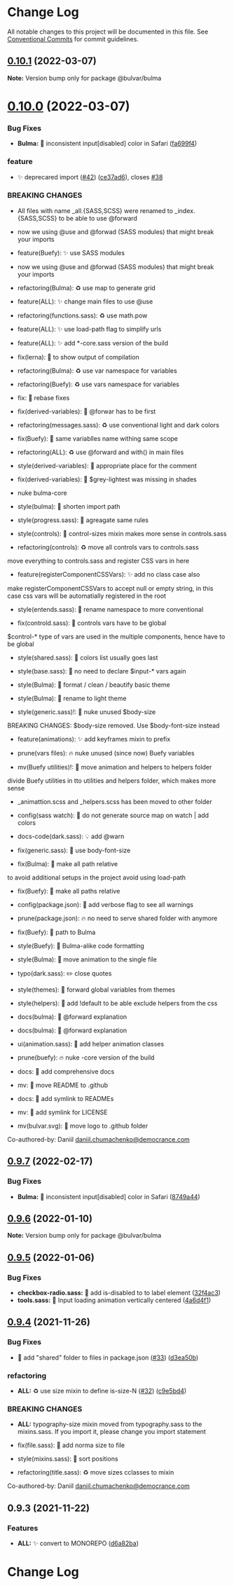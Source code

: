 # Change Log

All notable changes to this project will be documented in this file.
See [Conventional Commits](https://conventionalcommits.org) for commit guidelines.

## [0.10.1](https://github.com/daniil4udo/bulvar/compare/v0.10.0...v0.10.1) (2022-03-07)

**Note:** Version bump only for package @bulvar/bulma





# [0.10.0](https://github.com/daniil4udo/bulvar/compare/v0.9.7...v0.10.0) (2022-03-07)


### Bug Fixes

* **Bulma:** 🐛  inconsistent input[disabled] color in Safari ([fa699f4](https://github.com/daniil4udo/bulvar/commit/fa699f4bc876d88b839a0c7ae66dc8713db85f32))


### feature

* ✨ deprecared import ([#42](https://github.com/daniil4udo/bulvar/issues/42)) ([ce37ad6](https://github.com/daniil4udo/bulvar/commit/ce37ad6e978602141c5eca2966c03f3f90cab561)), closes [#38](https://github.com/daniil4udo/bulvar/issues/38)


### BREAKING CHANGES

* All files with name _all.{SASS,SCSS} were renamed to _index.{SASS,SCSS} to be able to use @forward
* now we using @use and @forwad (SASS modules) that might break your imports

* feature(Buefy): ✨  use SASS modules
* now we using @use and @forwad (SASS modules) that might break your imports

* refactoring(Bulma): ♻️  use map to generate grid

* feature(ALL): ✨  change main files to use @use

* refactoring(functions.sass): ♻️  use math.pow

* feature(ALL): ✨  use load-path flag to simplify urls

* feature(ALL): ✨  add *-core.sass version of the build

* fix(lerna): 🐛  to show output of compilation

* refactoring(Bulma): ♻️  use var namespace for variables

* refactoring(Buefy): ♻️  use vars namespace for variables

* fix: 🐛 rebase fixes

* fix(derived-variables): 🐛  @forwar has to be first

* refactoring(messages.sass): ♻️  use conventional light and dark colors

* fix(Buefy): 🐛  same variablles name withing same scope

* refactoring(ALL): ♻️  use @forward and with() in main files

* style(derived-variables): 🎨  appropriate place for the comment

* fix(derived-variables): 🐛  $grey-lightest was missing in shades

* nuke bulma-core

* style(bulma): 🎨  shorten import path

* style(progress.sass): 🎨  agreagate same rules

* style(controls): 🎨  control-sizes mixin makes more sense in controls.sass

* refactoring(controls): ♻️  move all controls vars to controls.sass

move everything to controls.sass and register CSS vars in here

* feature(registerComponentCSSVars): ✨  add no class case also

make registerComponentCSSVars to accept null or empty string, in this case css vars will
be automatially registered in the root

* style(entends.sass): 🎨  rename namespace to more conventional

* fix(controld.sass): 🐛  controls vars have to be global

$control-* type of vars are used in the multiple components, hence have to be global

* style(shared.sass): 🎨  colors list usually goes last

* style(base.sass): 🎨  no need to declare $input-* vars again

* style(Bulma): 🎨  format / clean / beautify basic theme

* style(Bulma): 🎨  rename to light theme

* style(generic.sass)!: 🎨  nuke unused $body-size

BREAKING CHANGES: $body-size removed. Use $body-font-size instead

* feature(animations): ✨  add keyframes mixin to prefix

* prune(vars files): 🔥  nuke unused (since now) Buefy variables

* mv(Buefy utilities)!: 🚚  move animation and helpers to helpers folder

divide Buefy utilities in tto utilities and helpers folder, which makes more sense
* _animattion.scss and _helpers.scss has been moved to other folder

* config(sass watch): 🔧  do not generate source map on watch | add colors

* docs-code(dark.sass): 💡  add @warn

* fix(generic.sass): 🐛  use body-font-size

* fix(Bulma): 🐛 make all path relative

to avoid additional setups in the project avoid using load-path

* fix(Buefy): 🐛 make all paths relative

* config(package.json): 🔧  add verbose flag to see all warnings

* prune(package.json): 🔥  no need to serve shared folder with anymore

* fix(Buefy): 🐛  path to Bulma

* style(Buefy): 🎨  Bulma-alike code formatting

* style(Bulma): 🎨  move animation to the single file

* typo(dark.sass): ✏️  close quotes

* style(themes): 🎨  forward global variables from themes

* style(helpers): 🎨  add !default to be able exclude helpers from the css

* docs(bulma): 📝  @forward explanation

* docs(bulma): 📝  @forward explanation

* ui(animation.sass): 💄  add helper animation classes

* prune(buefy): 🔥  nuke -core version of the build

* docs: 📝  add comprehensive docs

* mv: 🚚  move README to .github

* docs: 📝  add symlink to READMEs

* mv: 🚚  add symlink for LICENSE

* mv(bulvar.svg): 🚚  move logo to .github folder

Co-authored-by: Daniil <daniil.chumachenko@democrance.com>





## [0.9.7](https://github.com/daniil4udo/bulvar/compare/v0.9.6...v0.9.7) (2022-02-17)


### Bug Fixes

* **Bulma:** 🐛  inconsistent input[disabled] color in Safari ([8749a44](https://github.com/daniil4udo/bulvar/commit/8749a44e77a320292580d2b0792644036220f51a))





## [0.9.6](https://github.com/daniil4udo/bulvar/compare/v0.9.5...v0.9.6) (2022-01-10)

**Note:** Version bump only for package @bulvar/bulma





## [0.9.5](https://github.com/daniil4udo/bulvar/compare/v0.9.4...v0.9.5) (2022-01-06)


### Bug Fixes

* **checkbox-radio.sass:** 🐛  add is-disabled to to label element ([32f4ac3](https://github.com/daniil4udo/bulvar/commit/32f4ac3291b5248a22b9aa29ed338ec11621e3d8))
* **tools.sass:** 🐛  Input loading animation vertically centered ([4a6d4f1](https://github.com/daniil4udo/bulvar/commit/4a6d4f1b7fd994f83bd65c0005cbfcfb6835b969))





## [0.9.4](https://github.com/daniil4udo/bulvar/compare/v0.9.3...v0.9.4) (2021-11-26)


### Bug Fixes

* 🐛 add "shared" folder to files in package.json ([#33](https://github.com/daniil4udo/bulvar/issues/33)) ([d3ea50b](https://github.com/daniil4udo/bulvar/commit/d3ea50ba13774f589664298b6cb080acac7e82ff))


### refactoring

* **ALL:** ♻️ use size mixin to define is-size-N ([#32](https://github.com/daniil4udo/bulvar/issues/32)) ([c9e5bd4](https://github.com/daniil4udo/bulvar/commit/c9e5bd483a2d2a24872d815359a4eea793acc480))


### BREAKING CHANGES

* **ALL:** typography-size mixin moved from typography.sass to the mixins.sass. If you import it, please change you import statement

* fix(file.sass): 🐛  add norma size to file

* style(mixins.sass): 🎨  sort positions

* refactoring(title.sass): ♻️  move sizes cclasses to mixin

Co-authored-by: Daniil <daniil.chumachenko@democrance.com>





## 0.9.3 (2021-11-22)


### Features

* **ALL:** ✨ convert to MONOREPO ([d6a82ba](https://github.com/daniil4udo/bulvar/commit/d6a82bac606b4894a472a8707b8336f992972815))





# Change Log
